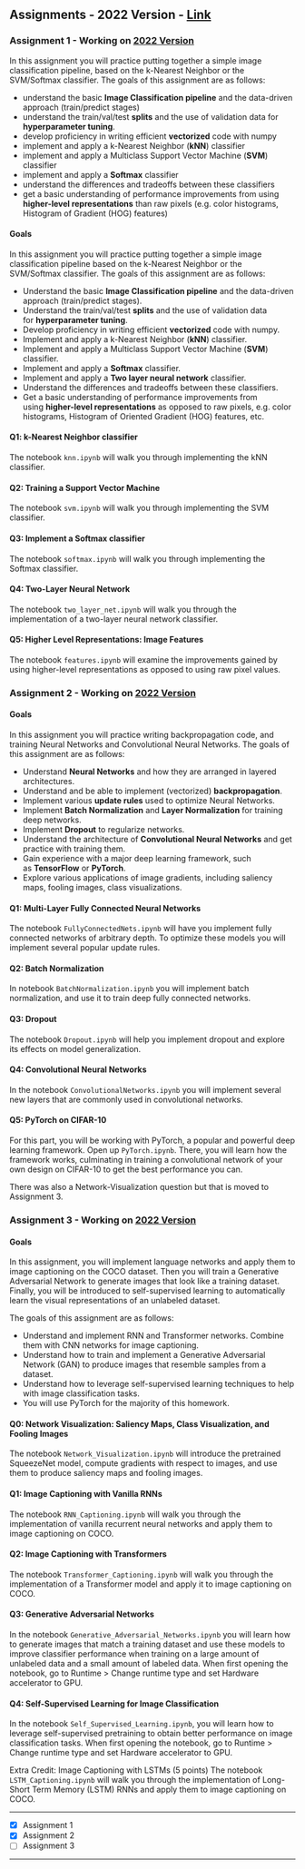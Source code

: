 ## Assignments - 2022 Version - [Link](https://cs231n.github.io/assignments2022/assignment1/)

### Assignment 1 - Working on [2022 Version](https://cs231n.github.io/assignments2022/assignment1/)

In this assignment you will practice putting together a simple image classification pipeline, based on the k-Nearest Neighbor or the SVM/Softmax classifier. The goals of this assignment are as follows:

- understand the basic **Image Classification pipeline** and the data-driven approach (train/predict stages)
- understand the train/val/test **splits** and the use of validation data for **hyperparameter tuning**.
- develop proficiency in writing efficient **vectorized** code with numpy
- implement and apply a k-Nearest Neighbor (**kNN**) classifier
- implement and apply a Multiclass Support Vector Machine (**SVM**) classifier
- implement and apply a **Softmax** classifier
- understand the differences and tradeoffs between these classifiers
- get a basic understanding of performance improvements from using **higher-level representations** than raw pixels (e.g. color histograms, Histogram of Gradient (HOG) features)

#### Goals

In this assignment you will practice putting together a simple image classification pipeline based on the k-Nearest Neighbor or the SVM/Softmax classifier. The goals of this assignment are as follows:

- Understand the basic **Image Classification pipeline** and the data-driven approach (train/predict stages).
- Understand the train/val/test **splits** and the use of validation data for **hyperparameter tuning**.
- Develop proficiency in writing efficient **vectorized** code with numpy.
- Implement and apply a k-Nearest Neighbor (**kNN**) classifier.
- Implement and apply a Multiclass Support Vector Machine (**SVM**) classifier.
- Implement and apply a **Softmax** classifier.
- Implement and apply a **Two layer neural network** classifier.
- Understand the differences and tradeoffs between these classifiers.
- Get a basic understanding of performance improvements from using **higher-level representations** as opposed to raw pixels, e.g. color histograms, Histogram of Oriented Gradient (HOG) features, etc.

#### Q1: k-Nearest Neighbor classifier
The notebook `knn.ipynb` will walk you through implementing the kNN classifier.

#### Q2: Training a Support Vector Machine
The notebook `svm.ipynb` will walk you through implementing the SVM classifier.

#### Q3: Implement a Softmax classifier
The notebook `softmax.ipynb` will walk you through implementing the Softmax classifier.

#### Q4: Two-Layer Neural Network
The notebook `two_layer_net.ipynb` will walk you through the implementation of a two-layer neural network classifier.

#### Q5: Higher Level Representations: Image Features
The notebook `features.ipynb` will examine the improvements gained by using higher-level representations as opposed to using raw pixel values.

### Assignment 2 - Working on [2022 Version](https://cs231n.github.io/assignments2022/assignment2/)

#### Goals

In this assignment you will practice writing backpropagation code, and training Neural Networks and Convolutional Neural Networks. The goals of this assignment are as follows:

- Understand **Neural Networks** and how they are arranged in layered architectures.
- Understand and be able to implement (vectorized) **backpropagation**.
- Implement various **update rules** used to optimize Neural Networks.
- Implement **Batch Normalization** and **Layer Normalization** for training deep networks.
- Implement **Dropout** to regularize networks.
- Understand the architecture of **Convolutional Neural Networks** and get practice with training them.
- Gain experience with a major deep learning framework, such as **TensorFlow** or **PyTorch**.
- Explore various applications of image gradients, including saliency maps, fooling images, class visualizations.

#### Q1: Multi-Layer Fully Connected Neural Networks
The notebook `FullyConnectedNets.ipynb` will have you implement fully connected networks of arbitrary depth. To optimize these models you will implement several popular update rules.

#### Q2: Batch Normalization
In notebook `BatchNormalization.ipynb` you will implement batch normalization, and use it to train deep fully connected networks.

#### Q3: Dropout
The notebook `Dropout.ipynb` will help you implement dropout and explore its effects on model generalization.

#### Q4: Convolutional Neural Networks
In the notebook `ConvolutionalNetworks.ipynb` you will implement several new layers that are commonly used in convolutional networks.

#### Q5: PyTorch on CIFAR-10
For this part, you will be working with PyTorch, a popular and powerful deep learning framework. Open up `PyTorch.ipynb`. There, you will learn how the framework works, culminating in training a convolutional network of your own design on CIFAR-10 to get the best performance you can.

There was also a Network-Visualization question but that is moved to Assignment 3. 

### Assignment 3 - Working on [2022 Version](https://cs231n.github.io/assignments2022/assignment3/)

#### Goals

In this assignment, you will implement language networks and apply them to image captioning on the COCO dataset. Then you will train a Generative Adversarial Network to generate images that look like a training dataset. Finally, you will be introduced to self-supervised learning to automatically learn the visual representations of an unlabeled dataset.

The goals of this assignment are as follows:

- Understand and implement RNN and Transformer networks. Combine them with CNN networks for image captioning.
- Understand how to train and implement a Generative Adversarial Network (GAN) to produce images that resemble samples from a dataset.
- Understand how to leverage self-supervised learning techniques to help with image classification tasks.
- You will use PyTorch for the majority of this homework.


#### Q0: Network Visualization: Saliency Maps, Class Visualization, and Fooling Images
The notebook `Network_Visualization.ipynb` will introduce the pretrained SqueezeNet model, compute gradients with respect to images, and use them to produce saliency maps and fooling images.

#### Q1: Image Captioning with Vanilla RNNs
The notebook `RNN_Captioning.ipynb` will walk you through the implementation of vanilla recurrent neural networks and apply them to image captioning on COCO.

#### Q2: Image Captioning with Transformers
The notebook `Transformer_Captioning.ipynb` will walk you through the implementation of a Transformer model and apply it to image captioning on COCO.

#### Q3: Generative Adversarial Networks
In the notebook `Generative_Adversarial_Networks.ipynb` you will learn how to generate images that match a training dataset and use these models to improve classifier performance when training on a large amount of unlabeled data and a small amount of labeled data. When first opening the notebook, go to Runtime > Change runtime type and set Hardware accelerator to GPU.

#### Q4: Self-Supervised Learning for Image Classification
In the notebook `Self_Supervised_Learning.ipynb`, you will learn how to leverage self-supervised pretraining to obtain better performance on image classification tasks. When first opening the notebook, go to Runtime > Change runtime type and set Hardware accelerator to GPU.

Extra Credit: Image Captioning with LSTMs (5 points)
The notebook `LSTM_Captioning.ipynb` will walk you through the implementation of Long-Short Term Memory (LSTM) RNNs and apply them to image captioning on COCO.

---

- [x] Assignment 1
- [x] Assignment 2
- [ ] Assignment 3

---

